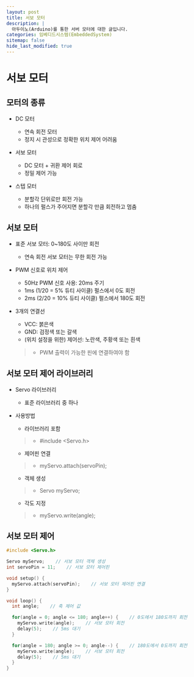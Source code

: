 ```yaml
---
layout: post
title: 서보 모터
description: |
  아두이노(Arduino)를 통한 서버 모터에 대한 글입니다.
categories: 임베디드시스템(EmbeddedSystem)
sitemap: false
hide_last_modified: true
---
```

# 서보 모터

## 모터의 종류

- DC 모터
  - 연속 회전 모터
  - 정지 시 관성으로 정확한 위치 제어 어려움

- 서보 모터
  - DC 모터 + 귀환 제어 회로
  - 정밀 제어 가능

- 스텝 모터
  - 분할각 단위로만 회전 가능
  - 하나의 펄스가 주어지면 분할각 만큼 회전하고 멈춤

## 서보 모터

- 표준 서보 모터: 0~180도 사이만 회전
  - 연속 회전 서보 모터는 무한 회전 가능

- PWM 신호로 위치 제어
  - 50Hz PWM 신호 사용: 20ms 주기
  - 1ms (1/20 = 5% 듀티 사이클) 펄스에서 0도 회전
  - 2ms (2/20 = 10% 듀티 사이클) 펄스에서 180도 회전

- 3개의 연결선
  - VCC: 붉은색
  - GND: 검정색 또는 갈색
  - (위치 설정을 위한) 제어선: 노란색, 주황색 또는 흰색
  > - PWM 출력이 가능한 핀에 연결하여야 함

## 서보 모터 제어 라이브러리

- Servo 라이브러리
  - 표준 라이브러리 중 하나

- 사용방법
  - 라이브러리 포함
  > - #include \<Servo.h>

  - 제어핀 연결
  > - myServo.attach(servoPin);

  - 객체 생성
  > - Servo myServo;

  - 각도 지정
  > - myServo.write(angle);

## 서보 모터 제어

~~~cpp
#include <Servo.h>

Servo myServo;    // 서보 모터 객체 생성
int servoPin = 11;    // 서보 모터 제어핀

void setup() {
  myServo.attach(servoPin);    // 서보 모터 제어핀 연결
}

void loop() {
  int angle;    // 축 제어 값

  for(angle = 0; angle <= 180; angle++) {    // 0도에서 180도까지 회전
    myServo.write(angle);    // 서보 모터 회전
    delay(5);    // 5ms 대기
  }

  for(angle = 180; angle >= 0; angle--) {    // 180도에서 0도까지 회전
    myServo.write(angle);    // 서보 모터 회전
    delay(5);    // 5ms 대기
  }
}
~~~